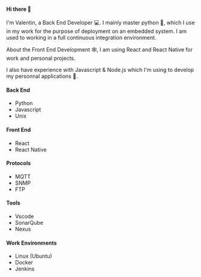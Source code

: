 #### Hi there 👋

I'm Valentin, a Back End Developer 💻.
I mainly master python 🐍, which I use in my work for the purpose of deployment on an embedded system.
I am used to working in a full continuous integration environment.

About the Front End Development 🕸️, I am using React and React Native for work and personal projects.

I also have experience with Javascript & Node.js which I'm using to develop my personnal applications 📱.



#### Back End 
- Python
- Javascript
- Unix

#### Front End
- React
- React Native

#### Protocols
- MQTT
- SNMP
- FTP

#### Tools
- Vscode
- SonarQube
- Nexus

#### Work Environments
- Linux (Ubuntu)
- Docker
- Jenkins
